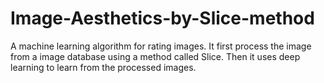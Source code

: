 # Image-Aesthetics-by-Slice-method
A machine learning algorithm for rating images.
It first process the image from a image database using a method called Slice. Then it uses deep learning to learn from the processed images.
